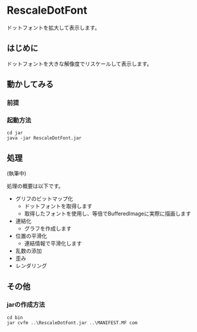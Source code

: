 # RescaleDotFont
ドットフォントを拡大して表示します。

## はじめに

ドットフォントを大きな解像度でリスケールして表示します。

## 動かしてみる

### 前提




### 起動方法

```
cd jar
java -jar RescaleDotFont.jar
```

## 処理

(執筆中)

処理の概要は以下です。
- グリフのビットマップ化
    - ドットフォントを取得します
    - 取得したフォントを使用し、等倍でBufferedImageに実際に描画します
- 連結化
    - グラフを作成します
- 位置の平滑化
    - 連結情報で平滑化します
- 乱数の添加
- 歪み
- レンダリング


## その他

### jarの作成方法

```
cd bin
jar cvfm ..\RescaleDotFont.jar ..\MANIFEST.MF com
```
